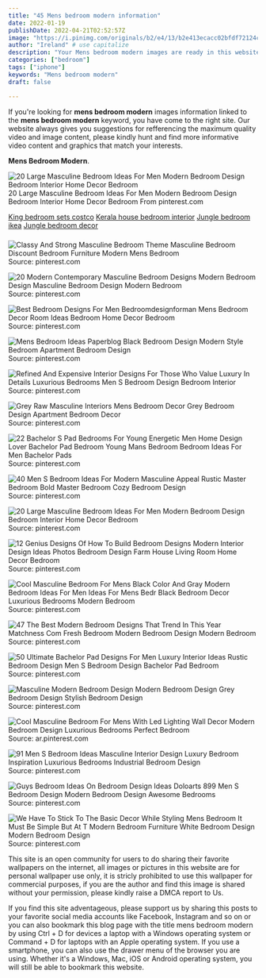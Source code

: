 ```yaml
---
title: "45 Mens bedroom modern information"
date: 2022-01-19
publishDate: 2022-04-21T02:52:57Z
image: "https://i.pinimg.com/originals/b2/e4/13/b2e413ecacc02bfdf72124c5f8594e5c.jpg"
author: "Ireland" # use capitalize
description: "Your Mens bedroom modern images are ready in this website. Mens bedroom modern are a topic that is being searched for and liked by netizens now. You can Find and Download the Mens bedroom modern files here. Get all free vectors."
categories: ["bedroom"]
tags: ["iphone"]
keywords: "Mens bedroom modern"
draft: false

---
```


If you're looking for **mens bedroom modern** images information linked to the **mens bedroom modern** keyword, you have come to the right  site.  Our website always  gives you  suggestions  for refferencing  the maximum  quality video and image  content, please kindly hunt and find more informative video content and graphics  that match your interests.

**Mens Bedroom Modern**. 

![20 Large Masculine Bedroom Ideas For Men Modern Bedroom Design Bedroom Interior Home Decor Bedroom](https://i.pinimg.com/originals/42/da/a8/42daa861b57c69258e049d0648574009.jpg "20 Large Masculine Bedroom Ideas For Men Modern Bedroom Design Bedroom Interior Home Decor Bedroom")
20 Large Masculine Bedroom Ideas For Men Modern Bedroom Design Bedroom Interior Home Decor Bedroom From pinterest.com

[King bedroom sets costco](/king-bedroom-sets-costco/)
[Kerala house bedroom interior](/kerala-house-bedroom-interior/)
[Jungle bedroom ikea](/jungle-bedroom-ikea/)
[Jungle bedroom decor](/jungle-bedroom-decor/)



### 

 


![Classy And Strong Masculine Bedroom Theme Masculine Bedroom Discount Bedroom Furniture Modern Mens Bedroom](https://i.pinimg.com/originals/7a/ac/34/7aac34eea8f621cc02affaf5f26310e7.jpg "Classy And Strong Masculine Bedroom Theme Masculine Bedroom Discount Bedroom Furniture Modern Mens Bedroom")
Source: pinterest.com

 

![20 Modern Contemporary Masculine Bedroom Designs Modern Bedroom Design Masculine Bedroom Design Modern Bedroom](https://i.pinimg.com/originals/b7/1c/46/b71c4622f21d097b2478ab821a1f6582.jpg "20 Modern Contemporary Masculine Bedroom Designs Modern Bedroom Design Masculine Bedroom Design Modern Bedroom")
Source: pinterest.com

 

![Best Bedroom Designs For Men Bedroomdesignforman Mens Bedroom Decor Room Ideas Bedroom Home Decor Bedroom](https://i.pinimg.com/564x/65/14/21/6514219f8babb541bc808a45f8dfb1cb.jpg "Best Bedroom Designs For Men Bedroomdesignforman Mens Bedroom Decor Room Ideas Bedroom Home Decor Bedroom")
Source: pinterest.com

 

![Mens Bedroom Ideas Paperblog Black Bedroom Design Modern Style Bedroom Apartment Bedroom Design](https://i.pinimg.com/474x/50/f3/cc/50f3cc35e733dfae8c847ec55e0fc258.jpg "Mens Bedroom Ideas Paperblog Black Bedroom Design Modern Style Bedroom Apartment Bedroom Design")
Source: pinterest.com

 

![Refined And Expensive Interior Designs For Those Who Value Luxury In Details Luxurious Bedrooms Men S Bedroom Design Bedroom Interior](https://i.pinimg.com/originals/f2/81/99/f281994f7cdce1d0d1f4c223ffec7c37.jpg "Refined And Expensive Interior Designs For Those Who Value Luxury In Details Luxurious Bedrooms Men S Bedroom Design Bedroom Interior")
Source: pinterest.com

 

![Grey Raw Masculine Interiors Mens Bedroom Decor Grey Bedroom Design Apartment Bedroom Decor](https://i.pinimg.com/originals/08/9a/23/089a2300346a549e901567fe67fcc71f.jpg "Grey Raw Masculine Interiors Mens Bedroom Decor Grey Bedroom Design Apartment Bedroom Decor")
Source: pinterest.com

 

![22 Bachelor S Pad Bedrooms For Young Energetic Men Home Design Lover Bachelor Pad Bedroom Young Mans Bedroom Bedroom Ideas For Men Bachelor Pads](https://i.pinimg.com/originals/ef/54/e9/ef54e9273263b32d2e0de8f4ed301a69.jpg "22 Bachelor S Pad Bedrooms For Young Energetic Men Home Design Lover Bachelor Pad Bedroom Young Mans Bedroom Bedroom Ideas For Men Bachelor Pads")
Source: pinterest.com

 

![40 Men S Bedroom Ideas For Modern Masculine Appeal Rustic Master Bedroom Bold Master Bedroom Cozy Bedroom Design](https://i.pinimg.com/originals/c1/20/40/c12040ca2b278ebd02bb35cdc199e993.jpg "40 Men S Bedroom Ideas For Modern Masculine Appeal Rustic Master Bedroom Bold Master Bedroom Cozy Bedroom Design")
Source: pinterest.com

 

![20 Large Masculine Bedroom Ideas For Men Modern Bedroom Design Bedroom Interior Home Decor Bedroom](https://i.pinimg.com/originals/42/da/a8/42daa861b57c69258e049d0648574009.jpg "20 Large Masculine Bedroom Ideas For Men Modern Bedroom Design Bedroom Interior Home Decor Bedroom")
Source: pinterest.com

 

![12 Genius Designs Of How To Build Bedroom Designs Modern Interior Design Ideas Photos Bedroom Design Farm House Living Room Home Decor Bedroom](https://i.pinimg.com/736x/50/fd/58/50fd58d8767857590cc6fccc79a1ffc8.jpg "12 Genius Designs Of How To Build Bedroom Designs Modern Interior Design Ideas Photos Bedroom Design Farm House Living Room Home Decor Bedroom")
Source: pinterest.com

 

![Cool Masculine Bedroom For Mens Black Color And Gray Modern Bedroom Ideas For Men Ideas For Mens Bedr Black Bedroom Decor Luxurious Bedrooms Modern Bedroom](https://i.pinimg.com/originals/12/49/d8/1249d80b109ef3bdfdeae3e8403f65e1.jpg "Cool Masculine Bedroom For Mens Black Color And Gray Modern Bedroom Ideas For Men Ideas For Mens Bedr Black Bedroom Decor Luxurious Bedrooms Modern Bedroom")
Source: pinterest.com

 

![47 The Best Modern Bedroom Designs That Trend In This Year Matchness Com Fresh Bedroom Modern Bedroom Design Modern Bedroom](https://i.pinimg.com/736x/6c/96/af/6c96afe0a6f9962e77040d77c68d70f9.jpg "47 The Best Modern Bedroom Designs That Trend In This Year Matchness Com Fresh Bedroom Modern Bedroom Design Modern Bedroom")
Source: pinterest.com

 

![50 Ultimate Bachelor Pad Designs For Men Luxury Interior Ideas Rustic Bedroom Design Men S Bedroom Design Bachelor Pad Bedroom](https://i.pinimg.com/564x/c1/74/9d/c1749dd7fc7bc322051d89afa6b78839.jpg "50 Ultimate Bachelor Pad Designs For Men Luxury Interior Ideas Rustic Bedroom Design Men S Bedroom Design Bachelor Pad Bedroom")
Source: pinterest.com

 

![Masculine Modern Bedroom Design Modern Bedroom Design Grey Bedroom Design Stylish Bedroom Design](https://i.pinimg.com/originals/cf/89/a2/cf89a2b316935f5b7edb873748855b3b.jpg "Masculine Modern Bedroom Design Modern Bedroom Design Grey Bedroom Design Stylish Bedroom Design")
Source: pinterest.com

 

![Cool Masculine Bedroom For Mens With Led Lighting Wall Decor Modern Bedroom Design Luxurious Bedrooms Perfect Bedroom](https://i.pinimg.com/originals/4b/6c/bf/4b6cbf0697788e07d21705f4fbd0ac00.jpg "Cool Masculine Bedroom For Mens With Led Lighting Wall Decor Modern Bedroom Design Luxurious Bedrooms Perfect Bedroom")
Source: ar.pinterest.com

 

![91 Men S Bedroom Ideas Masculine Interior Design Luxury Bedroom Inspiration Luxurious Bedrooms Industrial Bedroom Design](https://i.pinimg.com/originals/4a/b0/f7/4ab0f7fa23c1e0f808023a6602c8e4d6.png "91 Men S Bedroom Ideas Masculine Interior Design Luxury Bedroom Inspiration Luxurious Bedrooms Industrial Bedroom Design")
Source: pinterest.com

 

![Guys Bedroom Ideas On Bedroom Design Ideas Doloarts 899 Men S Bedroom Design Modern Bedroom Design Awesome Bedrooms](https://i.pinimg.com/originals/d1/3b/57/d13b57531dfd78f2b93bbf2f5b5e94df.jpg "Guys Bedroom Ideas On Bedroom Design Ideas Doloarts 899 Men S Bedroom Design Modern Bedroom Design Awesome Bedrooms")
Source: pinterest.com

 

![We Have To Stick To The Basic Decor While Styling Mens Bedroom It Must Be Simple But At T Modern Bedroom Furniture White Bedroom Design Modern Bedroom Design](https://i.pinimg.com/originals/b2/e4/13/b2e413ecacc02bfdf72124c5f8594e5c.jpg "We Have To Stick To The Basic Decor While Styling Mens Bedroom It Must Be Simple But At T Modern Bedroom Furniture White Bedroom Design Modern Bedroom Design")
Source: pinterest.com

 

This site is an open community for users to do sharing their favorite wallpapers on the internet, all images or pictures in this website are for personal wallpaper use only, it is stricly prohibited to use this wallpaper for commercial purposes, if you are the author and find this image is shared without your permission, please kindly raise a DMCA report to Us.

If you find this site adventageous, please support us by sharing this posts to your favorite social media accounts like Facebook, Instagram and so on or you can also bookmark this blog page with the title mens bedroom modern by using Ctrl + D for devices a laptop with a Windows operating system or Command + D for laptops with an Apple operating system. If you use a smartphone, you can also use the drawer menu of the browser you are using. Whether it's a Windows, Mac, iOS or Android operating system, you will still be able to bookmark this website.
